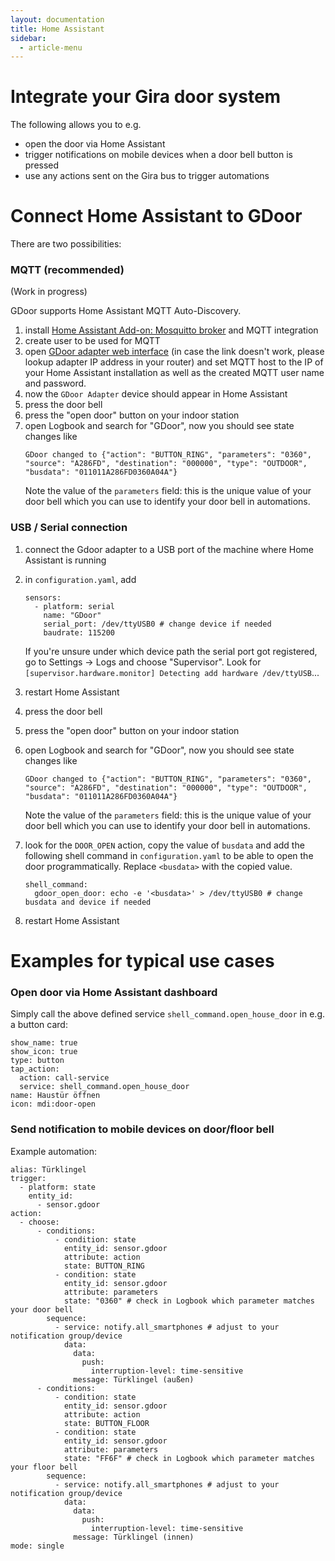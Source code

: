 ```yaml
---
layout: documentation
title: Home Assistant
sidebar:
  - article-menu
---
```


# Integrate your Gira door system

The following allows you to e.g.
- open the door via Home Assistant
- trigger notifications on mobile devices when a door bell button is pressed
- use any actions sent on the Gira bus to trigger automations

# Connect Home Assistant to GDoor

There are two possibilities:

### MQTT (recommended)

(Work in progress)

GDoor supports Home Assistant MQTT Auto-Discovery.

1. install [Home Assistant Add-on: Mosquitto broker](https://github.com/home-assistant/addons/blob/master/mosquitto/DOCS.md) and MQTT integration
2. create user to be used for MQTT
3. open [GDoor adapter web interface](http://GDoor/) (in case the link doesn't work, please lookup adapter IP address in your router) and set MQTT host to the IP of your Home Assistant installation as well as the created MQTT user name and password.
4. now the `GDoor Adapter` device should appear in Home Assistant
5. press the door bell
6. press the "open door" button on your indoor station
7. open Logbook and search for "GDoor", now you should see state changes like
   ```
   GDoor changed to {"action": "BUTTON_RING", "parameters": "0360", "source": "A286FD", "destination": "000000", "type": "OUTDOOR", "busdata": "011011A286FD0360A04A"}
   ```
   Note the value of the `parameters` field: this is the unique value of your door bell which you can use to identify your door bell in automations.



### USB / Serial connection

1. connect the Gdoor adapter to a USB port of the machine where Home Assistant is running
2. in `configuration.yaml`, add

    ```
    sensors:
      - platform: serial
        name: "GDoor"
        serial_port: /dev/ttyUSB0 # change device if needed
        baudrate: 115200
    ```
   If you're unsure under which device path the serial port got registered, go to Settings -> Logs and choose "Supervisor". Look for `[supervisor.hardware.monitor] Detecting add hardware /dev/ttyUSB`...
3. restart Home Assistant
4. press the door bell
5. press the "open door" button on your indoor station
6. open Logbook and search for "GDoor", now you should see state changes like
   ```
   GDoor changed to {"action": "BUTTON_RING", "parameters": "0360", "source": "A286FD", "destination": "000000", "type": "OUTDOOR", "busdata": "011011A286FD0360A04A"}
   ```
   Note the value of the `parameters` field: this is the unique value of your door bell which you can use to identify your door bell in automations.
7. look for the `DOOR_OPEN` action, copy the value of `busdata` and add the following shell command in `configuration.yaml` to be able to open the door programmatically. Replace `<busdata>` with the copied value.
    ```
    shell_command:
      gdoor_open_door: echo -e '<busdata>' > /dev/ttyUSB0 # change busdata and device if needed
    ```
8. restart Home Assistant



# Examples for typical use cases

### Open door via Home Assistant dashboard

Simply call the above defined service `shell_command.open_house_door` in e.g. a button card:

```
show_name: true
show_icon: true
type: button
tap_action:
  action: call-service
  service: shell_command.open_house_door
name: Haustür öffnen
icon: mdi:door-open
```

### Send notification to mobile devices on door/floor bell

Example automation:

```
alias: Türklingel
trigger:
  - platform: state
    entity_id:
      - sensor.gdoor
action:
  - choose:
      - conditions:
          - condition: state
            entity_id: sensor.gdoor
            attribute: action
            state: BUTTON_RING
          - condition: state
            entity_id: sensor.gdoor
            attribute: parameters
            state: "0360" # check in Logbook which parameter matches your door bell
        sequence:
          - service: notify.all_smartphones # adjust to your notification group/device
            data:
              data:
                push:
                  interruption-level: time-sensitive
              message: Türklingel (außen)
      - conditions:
          - condition: state
            entity_id: sensor.gdoor
            attribute: action
            state: BUTTON_FLOOR
          - condition: state
            entity_id: sensor.gdoor
            attribute: parameters
            state: "FF6F" # check in Logbook which parameter matches your floor bell
        sequence:
          - service: notify.all_smartphones # adjust to your notification group/device
            data:
              data:
                push:
                  interruption-level: time-sensitive
              message: Türklingel (innen)
mode: single
```